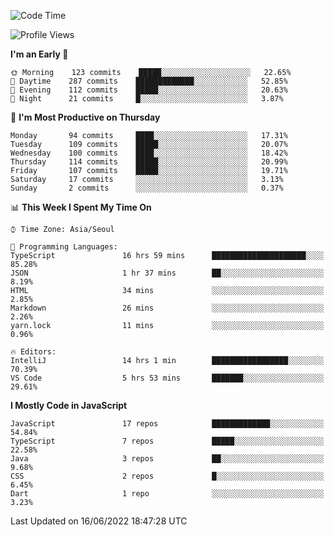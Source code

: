 <!--START_SECTION:waka-->
![Code Time](http://img.shields.io/badge/Code%20Time-0%20secs-blue)

![Profile Views](http://img.shields.io/badge/Profile%20Views-0-blue)

**I'm an Early 🐤** 

```text
🌞 Morning    123 commits    █████░░░░░░░░░░░░░░░░░░░░   22.65% 
🌆 Daytime    287 commits    █████████████░░░░░░░░░░░░   52.85% 
🌃 Evening    112 commits    █████░░░░░░░░░░░░░░░░░░░░   20.63% 
🌙 Night      21 commits     █░░░░░░░░░░░░░░░░░░░░░░░░   3.87%

```
📅 **I'm Most Productive on Thursday** 

```text
Monday       94 commits     ████░░░░░░░░░░░░░░░░░░░░░   17.31% 
Tuesday      109 commits    █████░░░░░░░░░░░░░░░░░░░░   20.07% 
Wednesday    100 commits    ████░░░░░░░░░░░░░░░░░░░░░   18.42% 
Thursday     114 commits    █████░░░░░░░░░░░░░░░░░░░░   20.99% 
Friday       107 commits    █████░░░░░░░░░░░░░░░░░░░░   19.71% 
Saturday     17 commits     ░░░░░░░░░░░░░░░░░░░░░░░░░   3.13% 
Sunday       2 commits      ░░░░░░░░░░░░░░░░░░░░░░░░░   0.37%

```


📊 **This Week I Spent My Time On** 

```text
⌚︎ Time Zone: Asia/Seoul

💬 Programming Languages: 
TypeScript               16 hrs 59 mins      █████████████████████░░░░   85.28% 
JSON                     1 hr 37 mins        ██░░░░░░░░░░░░░░░░░░░░░░░   8.19% 
HTML                     34 mins             ░░░░░░░░░░░░░░░░░░░░░░░░░   2.85% 
Markdown                 26 mins             ░░░░░░░░░░░░░░░░░░░░░░░░░   2.26% 
yarn.lock                11 mins             ░░░░░░░░░░░░░░░░░░░░░░░░░   0.96%

🔥 Editors: 
IntelliJ                 14 hrs 1 min        █████████████████░░░░░░░░   70.39% 
VS Code                  5 hrs 53 mins       ███████░░░░░░░░░░░░░░░░░░   29.61%

```

**I Mostly Code in JavaScript** 

```text
JavaScript               17 repos            █████████████░░░░░░░░░░░░   54.84% 
TypeScript               7 repos             █████░░░░░░░░░░░░░░░░░░░░   22.58% 
Java                     3 repos             ██░░░░░░░░░░░░░░░░░░░░░░░   9.68% 
CSS                      2 repos             █░░░░░░░░░░░░░░░░░░░░░░░░   6.45% 
Dart                     1 repo              ░░░░░░░░░░░░░░░░░░░░░░░░░   3.23%

```



 Last Updated on 16/06/2022 18:47:28 UTC
<!--END_SECTION:waka-->
